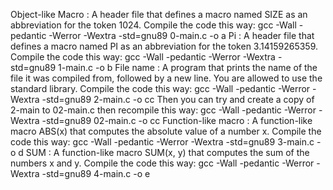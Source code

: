 Object-like Macro : A header file that defines a macro named SIZE as an abbreviation for the token 1024.
Compile the code this way: gcc -Wall -pedantic -Werror -Wextra -std=gnu89 0-main.c -o a
Pi : A header file that defines a macro named PI as an abbreviation for the token 3.14159265359.
Compile the code this way: gcc -Wall -pedantic -Werror -Wextra -std=gnu89 1-main.c -o b
File name : A program that prints the name of the file it was compiled from, followed by a new line.
You are allowed to use the standard library.
Compile the code this way: gcc -Wall -pedantic -Werror -Wextra -std=gnu89 2-main.c -o cc
Then you can try and create a copy of 2-main to 02-main.c then recompile this way: gcc -Wall -pedantic -Werror -Wextra -std=gnu89 02-main.c -o cc
Function-like macro : A function-like macro ABS(x) that computes the absolute value of a number x.
Compile the code this way: gcc -Wall -pedantic -Werror -Wextra -std=gnu89 3-main.c -o d
SUM : A function-like macro SUM(x, y) that computes the sum of the numbers x and y.
Compile the code this way: gcc -Wall -pedantic -Werror -Wextra -std=gnu89 4-main.c -o e
